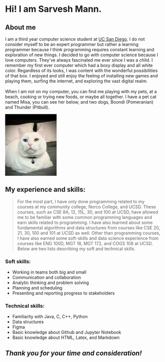 # Hi! I am Sarvesh Mann.
## About me
I am a third year computer science student at [UC San Diego](https://en.wikipedia.org/wiki/University_of_California,_San_Diego). I do not consider myself to be an expert programmer but rather a learning programmer because I think programming requires constant learning and exploration of new things. I decided to go with computer science because I love computers. They've always fascinated me ever since I was a child. I remember my first ever computer which had a boxy display and all white color. Regardless of its looks, I was content with the wonderful possibilities of that box. I enjoyed and still enjoy the feeling of installing new games and playing them, surfing the internet, and exploring the vast digital realm. 
<br>
<br>
When I am not on my computer, you can find me playing with my pets, at a beach, cooking or trying new foods, or maybe all together. I have a pet cat named Misa, you can see her below, and two dogs, Boondi (Pomeranian) and Thunder (Pitbull).

![photo of misa](mycat.jpg)

## My experience and skills:
> For the most part, I have only done programming related to my courses at my community college, Norco College, and UCSD. These courses, such as CSE 8A, 12, 15L, 30, and 100 at UCSD, have allowed me to be familiar with some common programming languages and earn skills related to programming. I have also learned about some fundamental algorithms and data structures from courses like CSE 20, 21, 30, 100 and 101 at UCSD as well. Other than programming courses, I have also earned some soft-skills and data science experience from courses like ENG 100D, MGT 18, MGT 172, and COGS 108 at UCSD. Below are two lists describing my soft and technical skills.

### Soft skills:
* Working in teams both big and small
* Communication and collaboration
* Analytic thinking and problem solving
* Planning and scheduling
* Presenting and reporting progress to stakeholders

### Technical skills:
* Familiarity with Java, C, C++, Python
* Data structures
* Figma
* Basic knowledge about Github and Jupyter Notebook
* Basic knowledge about HTML, Latex, and Markdown


## *Thank you for your time and consideration!*
